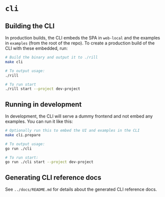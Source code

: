 # `cli`

## Building the CLI

In production builds, the CLI embeds the SPA in `web-local` and the examples in `examples` (from the root of the repo). To create a production build of the CLI with these embedded, run:
```bash
# Build the binary and output it to ./rill
make cli

# To output usage:
./rill

# To run start
./rill start --project dev-project
```

## Running in development

In development, the CLI will serve a dummy frontend and not embed any examples. You can run it like this:
```bash
# Optionally run this to embed the UI and examples in the CLI
make cli.prepare

# To output usage:
go run ./cli

# To run start:
go run ./cli start --project dev-project
```

## Generating CLI reference docs

See `../docs/README.md` for details about the generated CLI reference docs.
